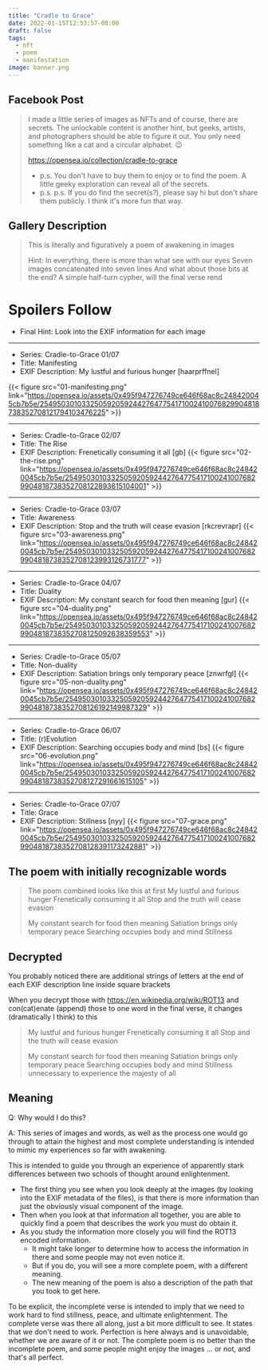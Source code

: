 ```yaml
---
title: "Cradle to Grace"
date: 2022-01-15T12:53:57-08:00
draft: false
tags:
  - nft
  - poem
  - manifestation
image: banner.png
---
```


## Facebook Post
> I made a little series of images as NFTs and of course, there are secrets. 
> The unlockable content is another hint, but geeks, artists, and photographers should be able to figure it out.
> You only need something like a cat and a circular alphabet. 😉
> 
> https://opensea.io/collection/cradle-to-grace
> 
> * p.s. You don't have to buy them to enjoy or to find the poem. A little geeky exploration can reveal all of the secrets.
> * p.s. p.s. If you do find the secret(s?), please say hi but don't share them publicly. I think it's more fun that way.


## Gallery Description
> This is literally and figuratively a poem of awakening in images
> 
> Hint:
> In everything, there is more than what see with our eyes
> Seven images concatenated into seven lines
> And what about those bits at the end?
> A simple half-turn cypher, will the final verse rend


# Spoilers Follow

* Final Hint: Look into the EXIF information for each image

---
* Series: Cradle-to-Grace 01/07
* Title: Manifesting
* EXIF Description: My lustful and furious hunger [haarprffnel]

{{< figure src="01-manifesting.png" link="https://opensea.io/assets/0x495f947276749ce646f68ac8c248420045cb7b5e/25495030103325059205924427647754171002410076829904818738352708121794103476225" >}}

---
* Series: Cradle-to-Grace 02/07
* Title: The Rise
* EXIF Description: Frenetically consuming it all [gb]
{{< figure src="02-the-rise.png" link="https://opensea.io/assets/0x495f947276749ce646f68ac8c248420045cb7b5e/25495030103325059205924427647754171002410076829904818738352708122893615104001" >}}

---
* Series: Cradle-to-Grace 03/07
* Title: Awareness
* EXIF Description: Stop and the truth will cease evasion [rkcrevrapr]
{{< figure src="03-awareness.png" link="https://opensea.io/assets/0x495f947276749ce646f68ac8c248420045cb7b5e/25495030103325059205924427647754171002410076829904818738352708123993126731777" >}}

---
* Series: Cradle-to-Grace 04/07
* Title: Duality
* EXIF Description: My constant search for food then meaning [gur]
{{< figure src="04-duality.png" link="https://opensea.io/assets/0x495f947276749ce646f68ac8c248420045cb7b5e/25495030103325059205924427647754171002410076829904818738352708125092638359553" >}}

---
* Series: Cradle-to-Grace 05/07
* Title: Non-duality
* EXIF Description: Satiation brings only temporary peace [znwrfgl]
{{< figure src="05-non-duality.png" link="https://opensea.io/assets/0x495f947276749ce646f68ac8c248420045cb7b5e/25495030103325059205924427647754171002410076829904818738352708126192149987329" >}}

---
* Series: Cradle-to-Grace 06/07
* Title: (r)Evolution
* EXIF Description: Searching occupies body and mind [bs]
{{< figure src="06-evolution.png" link="https://opensea.io/assets/0x495f947276749ce646f68ac8c248420045cb7b5e/25495030103325059205924427647754171002410076829904818738352708127291661615105" >}}

---
* Series: Cradle-to-Grace 07/07
* Title: Grace
* EXIF Description: Stillness [nyy]
{{< figure src="07-grace.png" link="https://opensea.io/assets/0x495f947276749ce646f68ac8c248420045cb7b5e/25495030103325059205924427647754171002410076829904818738352708128391173242881" >}}


## The poem with initially recognizable words

> The poem combined looks like this at first
> My lustful and furious hunger
> Frenetically consuming it all
> Stop and the truth will cease evasion
> 
> My constant search for food then meaning
> Satiation brings only temporary peace
> Searching occupies body and mind
> Stillness

## Decrypted

You probably noticed there are additional strings of letters at the end of each EXIF description line inside square brackets

When you decrypt those with https://en.wikipedia.org/wiki/ROT13 and con(cat)enate (append) those to one word in the final verse, it changes (dramatically I think) to this
> My lustful and furious hunger
> Frenetically consuming it all
> Stop and the truth will cease evasion
> 
> My constant search for food then meaning
> Satiation brings only temporary peace
> Searching occupies body and mind
> Stillness unnecessary to experience the majesty of all

## Meaning

Q: Why would I do this?

A: This series of images and words, as well as the process one would go through to attain the highest and most complete understanding is intended to mimic my experiences so far with awakening.

This is intended to guide you through an experience of apparently stark differences between two schools of thought around enlightenment. 

* The first thing you see when you look deeply at the images (by looking into the EXIF metadata of the files), is that there is more information than just the obviously visual component of the image.
* Then when you look at that information all together, you are able to quickly find a poem that describes the work you must do obtain it.
* As you study the information more closely you will find the ROT13 encoded information.
    * It might take longer to determine how to access the information in there and some people may not even notice it.
    * But if you do, you will see a more complete poem, with a different meaning.
    * The new meaning of the poem is also a description of the path that you took to get here.

To be explicit, the incomplete verse is intended to imply that we need to work hard to find stillness, peace, and ultimate enlightenment.
The complete verse was there all along, just a bit more difficult to see. It states that we don't need to work. Perfection is here always and is unavoidable, whether we are aware of it or not.
The complete poem is no better than the incomplete poem, and some people might enjoy the images ... or not, and that's all perfect.
